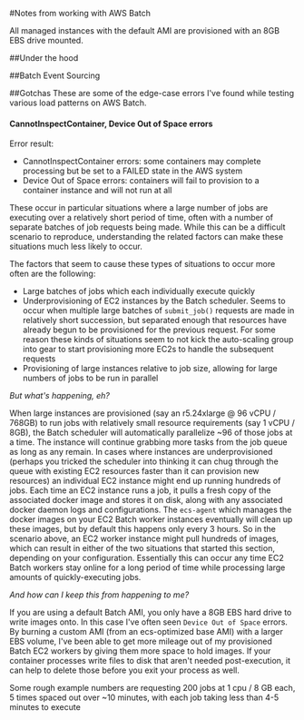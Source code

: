 #Notes from working with AWS Batch

All managed instances with the default AMI are provisioned with an 8GB EBS drive mounted.

##Under the hood

##Batch Event Sourcing

##Gotchas
These are some of the edge-case errors I've found while testing various load patterns on AWS Batch.

#### CannotInspectContainer, Device Out of Space errors  

Error result:
 - CannotInspectContainer errors: some containers may complete processing but be set to a FAILED state in the AWS system
 - Device Out of Space errors: containers will fail to provision to a container instance and will not run at all

These occur in particular situations where a large number of jobs are executing over a relatively short period of time, 
often with a number of separate batches of job requests being made. While this can be a difficult scenario to reproduce, 
understanding the related factors can make these situations much less likely to occur.  

The factors that seem to cause these types of situations to occur more often are the following:  

- Large batches of jobs which each individually execute quickly
- Underprovisioning of EC2 instances by the Batch scheduler. Seems to occur when multiple large batches of `submit_job()` requests 
are made in relatively short succession, but separated enough that resources have already begun to be provisioned for the previous request. 
For some reason these kinds of situations seem to not kick the auto-scaling group into gear to start provisioning more EC2s to handle 
the subsequent requests
- Provisioning of large instances relative to job size, allowing for large numbers of jobs to be run in parallel  

*But what's happening, eh?*  

When large instances are provisioned (say an r5.24xlarge @ 96 vCPU / 768GB) to run jobs with relatively small resource requirements
(say 1 vCPU / 8GB), the Batch scheduler will automatically parallelize ~96 of those jobs at a time. The instance will continue
grabbing more tasks from the job queue as long as any remain. In cases where instances are underprovisioned (perhaps you tricked
the scheduler into thinking it can chug through the queue with existing EC2 resources faster than it can provision new resources) 
an individual EC2 instance might end up running hundreds of jobs.  Each time an EC2 instance runs a job, it pulls a fresh copy of
the associated docker image and stores it on disk, along with any associated docker daemon logs and configurations. The 
`ecs-agent` which manages the docker images on your EC2 Batch worker instances eventually will clean up these images, but 
by default this happens only every 3 hours. So in the scenario above, an EC2 worker instance might pull hundreds of images, 
which can result in either of the two situations that started this section, depending on your configuration.  Essentially 
this can occur any time EC2 Batch workers stay online for a long period of time while processing large amounts of quickly-executing jobs.

*And how can I keep this from happening to me?*  

If you are using a default Batch AMI, you only have a 8GB EBS hard drive to write images onto.  In this case I've often seen
`Device Out of Space` errors. By burning a custom AMI (from an ecs-optimized base AMI) with a larger EBS volume, I've been 
able to get more mileage out of my provisioned Batch EC2 workers by giving them more space to hold images. If your container
processes write files to disk that aren't needed post-execution, it can help to delete those before you exit your process as well.

 

Some rough example numbers are requesting 200 jobs at 1 cpu / 8 GB each,
5 times spaced out over ~10 minutes, with each job taking less than 4-5 minutes to execute   
